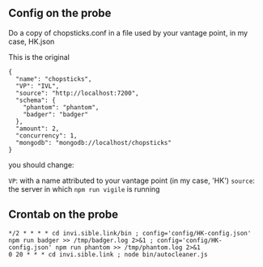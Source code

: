 ## Config on the probe

Do a copy of chopsticks.conf in a file used by your vantage point, in my case, HK.json

This is the original
```
{
  "name": "chopsticks",
  "VP": "IVL",
  "source": "http://localhost:7200",
  "schema": {
    "phantom": "phantom",
    "badger": "badger"
  },
  "amount": 2,
  "concurrency": 1,
  "mongodb": "mongodb://localhost/chopsticks"
}
```

you should change:

`VP`: with a name attributed to your vantage point (in my case, 'HK')
`source`: the server in which `npm run vigile` is running 

## Crontab on the probe

	*/2 * * * * cd invi.sible.link/bin ; config='config/HK-config.json' npm run badger >> /tmp/badger.log 2>&1 ; config='config/HK-config.json' npm run phantom >> /tmp/phantom.log 2>&1
	0 20 * * * cd invi.sible.link ; node bin/autocleaner.js



